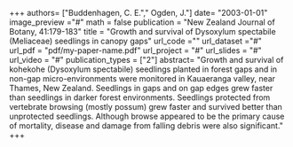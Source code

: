 +++
authors= ["Buddenhagen, C. E."," Ogden, J."]
date= "2003-01-01"
image_preview ="#"
math = false
publication = "New Zealand Journal of Botany, 41:179-183"
title = "Growth and survival of Dysoxylum spectabile (Meliaceae) seedlings in canopy gaps"
url_code =""
url_dataset ="#"
url_pdf = "pdf/my-paper-name.pdf"
url_project = "#"
url_slides = "#"
url_video = "#"
publication_types = ["2"]
abstract= "Growth and survival of kohekohe (Dysoxylum spectabile) seedlings planted in forest gaps and in non-gap micro-environments were monitored in Kauaeranga valley, near Thames, New Zealand. Seedlings in gaps and on gap edges grew faster than seedlings in darker forest environments. Seedlings protected from vertebrate browsing (mostly possum) grew faster and survived better than unprotected seedlings. Although browse appeared to be the primary cause of mortality, disease and damage from falling debris were also significant."
+++